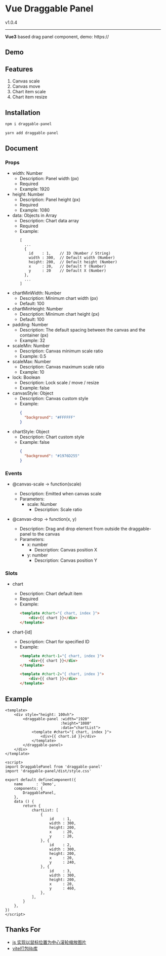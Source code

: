 # Vue Draggable Panel

v1.0.4

---

**Vue3** based drag panel component, demo: https://

## Demo

## Features

1. Canvas scale
2. Canvas move
3. Chart item scale
4. Chart item resize

## Installation

``` typescript
npm i draggable-panel

yarn add draggable-panel
```

## Document

### Props

* width: Number
    - Description: Panel width (px)
    - Required
    - Example: 1920
* height: Number
    - Description: Panel height (px)
    - Required
    - Example: 1080
* data: Objects in Array
    - Description: Chart data array
    - Required
    - Example:
      ```
      [
        ...
        {
          id    : 1,    // ID (Number / String)
          width : 300,  // Default width (Number)
          height: 200,  // Default height (Number)
          x     : 20,   // Default Y (Number)
          y     : 20    // Default X (Number)
        },
        ...
      ]
      ```
* chartMinWidth: Number
    - Description: Minimum chart width (px)
    - Default: 100
* chartMinHeight: Number
    - Description: Minimum chart height (px)
    - Default: 100
* padding: Number
    - Description: The default spacing between the canvas and the container (px)
    - Example: 32
* scaleMin: Number
    - Description: Canvas minimum scale ratio
    - Example: 0.5
* scaleMax: Number
    - Description: Canvas maximum scale ratio
    - Example: 10
* lock: Boolean
    - Description: Lock scale / move / resize
    - Example: false
* canvasStyle: Object
    - Description: Canvas custom style
    - Example:
      ``` json
      {
        "background": "#FFFFFF"
      }
      ```
* chartStyle: Object
    - Description: Chart custom style
    - Example: false
      ``` json
      {
        "background": "#1976D255"
      }
      ```

### Events

* @canvas-scale -> function(scale)
    - Description: Emitted when canvas scale
    - Parameters:
        - scale: Number
            - Description: Scale ratio

* @canvas-drop -> function(x, y)
    - Description: Drag and drop element from outside the draggable-panel to the canvas
    - Parameters:
        - x: number
            - Description: Canvas position X
        - y: number
            - Description: Canvas position Y

### Slots

* chart
    - Description: Chart default item
    - Required
    - Example:
      ``` html
      <template #chart="{ chart, index }">
          <div>{{ chart }}</div>
      </template>
      ```

* chart-[id]
    - Description: Chart for specified ID
    - Example:
      ``` html
      <template #chart-1="{ chart, index }">
          <div>{{ chart }}</div>
      </template>

      <template #chart-2="{ chart, index }">
          <div>{{ chart }}</div>
      </template>
      ```

## Example

``` vue
<template>
    <div style="height: 100vh">
        <draggable-panel :width="1920"
                         :height="1080"
                         :data="chartList">
            <template #chart="{ chart, index }">
                <div>{{ chart.id }}</div>
            </template>
        </draggable-panel>
    </div>
</template>

<script>
import DraggablePanel from 'draggable-panel'
import 'draggable-panel/dist/style.css'

export default defineComponent({
    name      : 'Demo',
    components: {
        DraggablePanel,
    },
    data () {
        return {
            chartList: [
                {
                    id    : 1,
                    width : 300,
                    height: 200,
                    x     : 20,
                    y     : 20,
                }, {
                    id    : 2,
                    width : 300,
                    height: 200,
                    x     : 20,
                    y     : 240,
                }, {
                    id    : 3,
                    width : 300,
                    height: 200,
                    x     : 20,
                    y     : 460,
                },
            ],
        }
    },
})
</script>
```

## Thanks For

* [js 实现以鼠标位置为中心滚轮缩放图片](https://juejin.cn/post/7009892447211749406)
* [vite打包lib库](https://juejin.cn/post/7073646687968821256)
